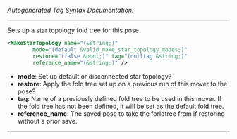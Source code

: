 <!-- THIS IS AN AUTOGENERATED FILE: Don't edit it directly, instead change the schema definition in the code itself. -->

_Autogenerated Tag Syntax Documentation:_

---
Sets up a star topology fold tree for this pose

```xml
<MakeStarTopology name="(&string;)"
        mode="(default &valid_make_star_topology_modes;)"
        restore="(false &bool;)" tag="(nulltag &string;)"
        reference_name="(&string;)" />
```

-   **mode**: Set up default or disconnected star topology?
-   **restore**: Apply the fold tree set up on a previous run of this mover to the pose?
-   **tag**: Name of a previously defined fold tree to be used in this mover. If the fold tree has not been defined, it will be set as the default fold tree.
-   **reference_name**: The saved pose to take the forldtree from if restoring without a prior save.

---
